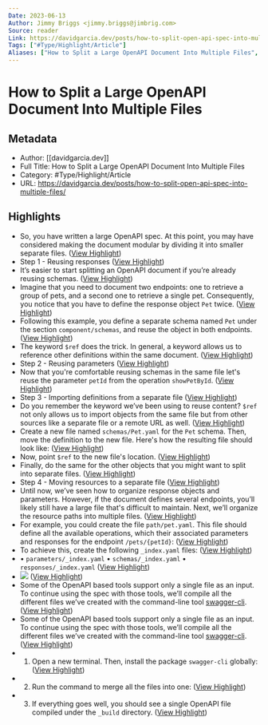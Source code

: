 ```yaml
---
Date: 2023-06-13
Author: Jimmy Briggs <jimmy.briggs@jimbrig.com>
Source: reader
Link: https://davidgarcia.dev/posts/how-to-split-open-api-spec-into-multiple-files/
Tags: ["#Type/Highlight/Article"]
Aliases: ["How to Split a Large OpenAPI Document Into Multiple Files", "How to Split a Large OpenAPI Document Into Multiple Files"]
---
```

# How to Split a Large OpenAPI Document Into Multiple Files

## Metadata
- Author: [[davidgarcia.dev]]
- Full Title: How to Split a Large OpenAPI Document Into Multiple Files
- Category: #Type/Highlight/Article
- URL: https://davidgarcia.dev/posts/how-to-split-open-api-spec-into-multiple-files/

## Highlights
- So, you have written a large OpenAPI spec. At this point, you may have considered making the document modular by dividing it into smaller separate files. ([View Highlight](https://read.readwise.io/read/01gvf5gfwjqwn9h04465g36aj6))
- Step 1 - Reusing responses ([View Highlight](https://read.readwise.io/read/01gvf5hbq6y55wjy2j0w2yjpmm))
- It’s easier to start splitting an OpenAPI document if you’re already reusing schemas. ([View Highlight](https://read.readwise.io/read/01gvf5hg2183fer4bbsrzd2vnx))
- Imagine that you need to document two endpoints: one to retrieve a group of pets, and a second one to retrieve a single pet. Consequently, you notice that you have to define the response object `Pet` twice. ([View Highlight](https://read.readwise.io/read/01gvf5htxyf82hv499hdyb0pvq))
- Following this example, you define a separate schema named `Pet` under the section `component/schemas`, and reuse the object in both endpoints. ([View Highlight](https://read.readwise.io/read/01gvf5j1r8e49w7evxzns4rmvg))
- The keyword `$ref` does the trick. In general, a keyword allows us to reference other definitions within the same document. ([View Highlight](https://read.readwise.io/read/01gvf5j46sgbcjd2bdvakq56qz))
- Step 2 - Reusing parameters ([View Highlight](https://read.readwise.io/read/01gvf5jb2hrfzwkthx150ax2y6))
- Now that you're comfortable reusing schemas in the same file let's reuse the parameter `petId` from the operation `showPetById`. ([View Highlight](https://read.readwise.io/read/01gvf5jfsmrd0hn78gd4pe4qme))
- Step 3 - Importing definitions from a separate file ([View Highlight](https://read.readwise.io/read/01gvf5jrkqzwgpcye9khzf4f92))
- Do you remember the keyword we’ve been using to reuse content? `$ref` not only allows us to import objects from the same file but from other sources like a separate file or a remote URL as well. ([View Highlight](https://read.readwise.io/read/01gvf5k5p04has9jpw05rh8kn8))
- Create a new file named `schemas/Pet.yaml` for the `Pet` schema. Then, move the definition to the new file. Here's how the resulting file should look like: ([View Highlight](https://read.readwise.io/read/01gvf5ka2ma0r9b5n2e6re1cw0))
- Now, point `$ref` to the new file's location. ([View Highlight](https://read.readwise.io/read/01gvf5khtr0y0v0dhdxhvmhd5f))
- Finally, do the same for the other objects that you might want to split into separate files. ([View Highlight](https://read.readwise.io/read/01gvf5km8s9cx938r3mfj3m1w9))
- Step 4 - Moving resources to a separate file ([View Highlight](https://read.readwise.io/read/01gvf5knkrtw8dyvb5ym30njj9))
- Until now, we’ve seen how to organize response objects and parameters. However, if the document defines several endpoints, you’ll likely still have a large file that's difficult to maintain. Next, we’ll organize the resource paths into multiple files. ([View Highlight](https://read.readwise.io/read/01gvf5mcfzpt1zhscfacnjgr49))
- For example, you could create the file `path/pet.yaml`. This file should define all the available operations, which their associated parameters and responses for the endpoint `/pets/{petId}`: ([View Highlight](https://read.readwise.io/read/01gvf5m0r09aj2vrck9nx919mr))
- To achieve this, create the following `_index.yaml` files: ([View Highlight](https://read.readwise.io/read/01gvf5n1bjay4bfw4z961pdj5d))
- • `parameters/_index.yaml`
  • `schemas/_index.yaml`
  • `responses/_index.yaml` ([View Highlight](https://read.readwise.io/read/01gvf5n8dv120m3w4s2143xjv4))
- ![](https://davidgarcia.dev/images/maroon-mango.png) ([View Highlight](https://read.readwise.io/read/01gvf5nrsq64pf3e0qrvjrabfm))
- Some of the OpenAPI based tools support only a single file as an input. To continue using the spec with those tools, we’ll compile all the different files we’ve created with the command-line tool [swagger-cli](https://github.com/APIDevTools/swagger-cli). ([View Highlight](https://read.readwise.io/read/01gvf5p69hd4cj6vkvh64hgpcw))
- Some of the OpenAPI based tools support only a single file as an input. To continue using the spec with those tools, we’ll compile all the different files we’ve created with the command-line tool [swagger-cli](https://github.com/APIDevTools/swagger-cli). ([View Highlight](https://read.readwise.io/read/01gvf5p757gvh65ak8vyvamrhy))
- 1. Open a new terminal. Then, install the package `swagger-cli` globally: ([View Highlight](https://read.readwise.io/read/01gvf5pcqk4qpf3qh954sz1mvk))
- 2. Run the command to merge all the files into one: ([View Highlight](https://read.readwise.io/read/01gvf5pe5y0d2qxwmq4kgqqzem))
- 3. If everything goes well, you should see a single OpenAPI file compiled under the `_build` directory. ([View Highlight](https://read.readwise.io/read/01gvf5pfms86rjvavjw7mj1g0q))
